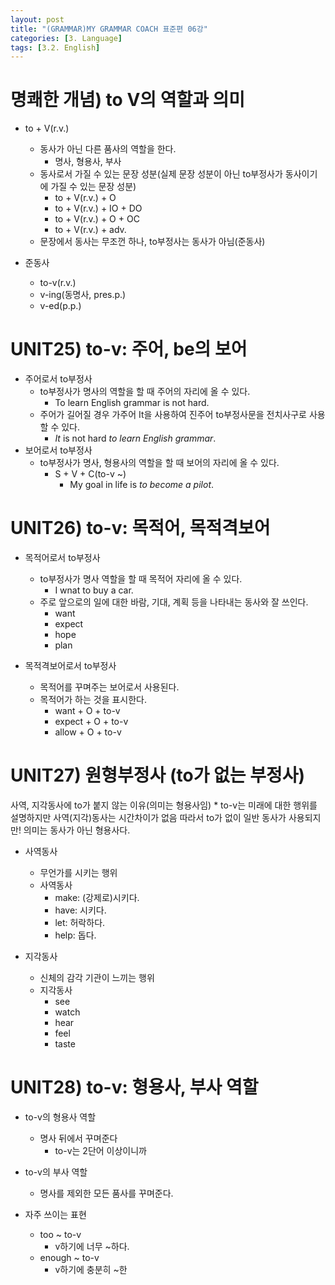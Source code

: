 ```yaml
---
layout: post
title: "(GRAMMAR)MY GRAMMAR COACH 표준편 06강"
categories: [3. Language]
tags: [3.2. English]
---
```


# 명쾌한 개념) to V의 역할과 의미

* to + V(r.v.)
    * 동사가 아닌 다른 품사의 역할을 한다.
        * 명사, 형용사, 부사
    * 동사로서 가질 수 있는 문장 성분(실제 문장 성분이 아닌 to부정사가 동사이기에 가질 수 있는 문장 성분)
        * to + V(r.v.) + O
        * to + V(r.v.) + IO + DO
        * to + V(r.v.) + O + OC
        * to + V(r.v.) + adv.
    * 문장에서 동사는 무조껀 하나, to부정사는 동사가 아님(준동사)

* 준동사
    * to-v(r.v.)
    * v-ing(동명사, pres.p.)
    * v-ed(p.p.)

# UNIT25) to-v: 주어, be의 보어

* 주어로서 to부정사
    * to부정사가 명사의 역할을 할 때 주어의 자리에 올 수 있다.
        * To learn English grammar is not hard.
    * 주어가 길어질 경우 가주어 It을 사용하여 진주어 to부정사문을 전치사구로 사용할 수 있다.
        * *It* is not hard *to learn English grammar*.
* 보어로서 to부정사
    * to부정사가 명사, 형용사의 역할을 할 때 보어의 자리에 올 수 있다.
        * S + V + C(to-v ~)
            * My goal in life is *to become a pilot*.

# UNIT26) to-v: 목적어, 목적격보어

* 목적어로서 to부정사
    * to부정사가 명사 역할을 할 때 목적어 자리에 올 수 있다.
        * I wnat to buy a car.
    * 주로 앞으로의 일에 대한 바람, 기대, 계획 등을 나타내는 동사와 잘 쓰인다.
        * want
        * expect
        * hope
        * plan

* 목적격보어로서 to부정사
    * 목적어를 꾸며주는 보어로서 사용된다.
    * 목적어가 하는 것을 표시한다.
        * want + O + to-v
        * expect + O + to-v
        * allow + O + to-v

# UNIT27) 원형부정사 (to가 없는 부정사)

사역, 지각동사에 to가 붙지 않는 이유(의미는 형용사임)
    * to-v는 미래에 대한 행위를 설명하지만 사역(지각)동사는 시간차이가 없음 따라서 to가 없이 일반 동사가 사용되지만! 의미는 동사가 아닌 형용사다.
    
* 사역동사
    * 무언가를 시키는 행위
    * 사역동사
        * make: (강제로)시키다.
        * have: 시키다.
        * let: 허락하다.
        * help: 돕다.

* 지각동사
    * 신체의 감각 기관이 느끼는 행위
    * 지각동사
        * see
        * watch
        * hear
        * feel
        * taste

# UNIT28) to-v: 형용사, 부사 역할

* to-v의 형용사 역할
    * 명사 뒤에서 꾸며준다
        * to-v는 2단어 이상이니까

* to-v의 부사 역할
    * 명사를 제외한 모든 품사를 꾸며준다.

* 자주 쓰이는 표현
    * too ~ to-v
        * v하기에 너무 ~하다.
    * enough ~ to-v
        * v하기에 충분히 ~한
